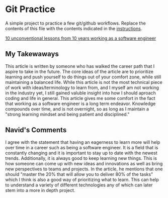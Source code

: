 # Git Practice
A simple project to practice a few git/github workflows.  Replace the contents of this file with the contents indicated in the [instructions](./instructions.md).

[10 unconventional lessons from 10 years working as a software engineer](https://levelup.gitconnected.com/10-unconventional-lessons-from-10-years-working-as-a-software-engineer-873d5d4ae4a2)

## My Takewaways

This article is written by someone who has walked the career path that I aspire to take in the future. The core ideas of the article are to prioritize learning and push yourself to do things out of your comfort zone, while still maintaining a balanced life. While this article is not the most technical piece of work with ideas/terminology to learn from, and I myself am not working in the industry yet, I still gained valuble insight into how I should aproach coding and life in general. This article gives me some comfort in the fact that working as a software engineer is a long term endeavor. Knowledge compounds over time, and is not overnight, so as long as I maintain a "strong learning mindset and being patient and disciplined."

## Navid's Comments

I agree with the statement that having an eagerness to learn more will help over time in a career such as being a software engineer. It is a field that is constantly changing and it is important to stay up to date with the newest trends. Additionally, it is always good to keep learning new things. This is how someone can come up with new ideas and innovations as well as bring new perspectives to teams and projects. In the article, he mentions that one should "master the 20% that will allow you to deliver 80% of the tasks" which I think is also a good way of prioritizing what to learn. This can help to understand a variety of different technologies any of which can later stem into a more in depth project. 